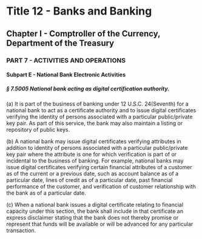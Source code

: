 
# Title 12 - Banks and Banking
## Chapter I - Comptroller of the Currency, Department of the Treasury
### PART 7 - ACTIVITIES AND OPERATIONS
#### Subpart E - National Bank Electronic Activities
##### § 7.5005 National bank acting as digital certification authority.

(a) It is part of the business of banking under 12 U.S.C. 24(Seventh) for a national bank to act as a certificate authority and to issue digital certificates verifying the identity of persons associated with a particular public/private key pair. As part of this service, the bank may also maintain a listing or repository of public keys.

(b) A national bank may issue digital certificates verifying attributes in addition to identity of persons associated with a particular public/private key pair where the attribute is one for which verification is part of or incidental to the business of banking. For example, national banks may issue digital certificates verifying certain financial attributes of a customer as of the current or a previous date, such as account balance as of a particular date, lines of credit as of a particular date, past financial performance of the customer, and verification of customer relationship with the bank as of a particular date.

(c) When a national bank issues a digital certificate relating to financial capacity under this section, the bank shall include in that certificate an express disclaimer stating that the bank does not thereby promise or represent that funds will be available or will be advanced for any particular transaction.
